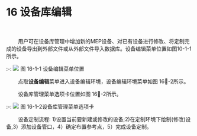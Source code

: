 # 16 设备库编辑
<br/>

&emsp;&emsp; 用户可在设备库管理中增加新的MEP设备、对已有设备进行修改、将定制完成的设备导出到外部文件或从外部文件导入数据库。设备编辑菜单位置如图10-1-1所示。

:-: ![](images/16.6.1.png)
图 16-1\-1 设备编辑菜单位置

&emsp;&emsp; 点取**设备编辑**菜单进入设备编辑环境，设备编辑环境菜单如图 16\-2所示。

&emsp;&emsp; 设备库管理菜单选项卡位置如图 16\-2所示。

:-: ![](images/16.6.2.png)
图 16-1\-2设备库管理菜单选项卡

&emsp;&emsp; 设备定制流程: 1)设置当前要新建或修改的设备;2)在定制环境下绘制(修改)设备,3）添加设备管口，4）确定布置参考点，5）完成设备定制。